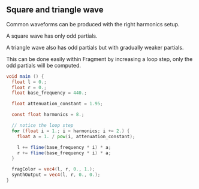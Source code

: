 ## Square and triangle wave

Common waveforms can be produced with the right harmonics setup.

A square wave has only odd partials.

A triangle wave also has odd partials but with gradually weaker partials.

This can be done easily within Fragment by increasing a loop step, only the odd partials will be computed.

```glsl
void main () {
  float l = 0.;
  float r = 0.;
  float base_frequency = 440.;

  float attenuation_constant = 1.95;

  const float harmonics = 8.;

  // notice the loop step
  for (float i = 1.; i < harmonics; i += 2.) {
    float a = 1. / pow(i, attenuation_constant);

    l += fline(base_frequency * i) * a;
    r += fline(base_frequency * i) * a;
  }

  fragColor = vec4(l, r, 0., 1.);
  synthOutput = vec4(l, r, 0., 0.);
}
```

